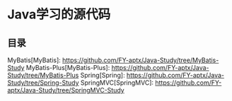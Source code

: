 # Java学习的源代码

## 目录

MyBatis[MyBatis]: https://github.com/FY-aptx/Java-Study/tree/MyBatis-Study
MyBatis-Plus[MyBatis-Plus]: https://github.com/FY-aptx/Java-Study/tree/MyBatis-Plus
Spring[Spring]: https://github.com/FY-aptx/Java-Study/tree/Spring-Study
SpringMVC[SpringMVC]: https://github.com/FY-aptx/Java-Study/tree/SpringMVC-Study
